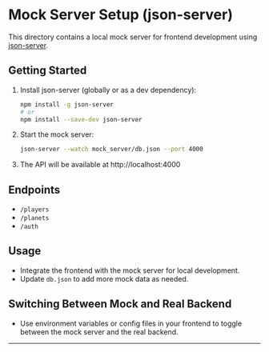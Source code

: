 # Mock Server Setup (json-server)

This directory contains a local mock server for frontend development using [json-server](https://github.com/typicode/json-server).

## Getting Started

1. Install json-server (globally or as a dev dependency):
   ```sh
   npm install -g json-server
   # or
   npm install --save-dev json-server
   ```
2. Start the mock server:
   ```sh
   json-server --watch mock_server/db.json --port 4000
   ```
3. The API will be available at http://localhost:4000

## Endpoints
- `/players`
- `/planets`
- `/auth`

## Usage
- Integrate the frontend with the mock server for local development.
- Update `db.json` to add more mock data as needed.

## Switching Between Mock and Real Backend
- Use environment variables or config files in your frontend to toggle between the mock server and the real backend.

---

